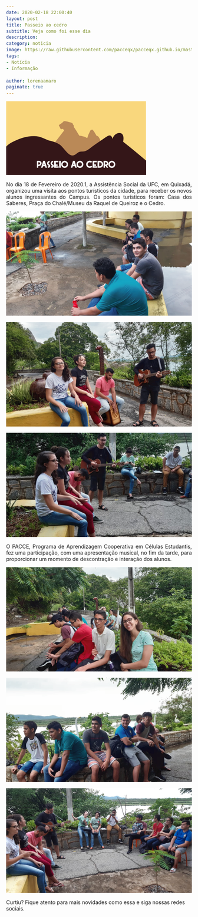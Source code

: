```yaml
---
date: 2020-02-18 22:00:40
layout: post
title: Passeio ao cedro 
subtitle: Veja como foi esse dia 
description: 
category: noticia
image: https://raw.githubusercontent.com/pacceqx/pacceqx.github.io/master/assets/pic/2020-02-18/capa.png
tags:
- Notícia
- Informação

author: lorenaamaro
paginate: true
---
```


![](https://raw.githubusercontent.com/pacceqx/pacceqx.github.io/master/assets/pic/2020-02-18/capa.png)

<p style="text-align: justify">
No dia 18 de Fevereiro de 2020.1, a Assistência Social da UFC, em Quixadá, organizou uma visita aos pontos turísticos da cidade, para receber os novos alunos ingressantes do Campus. Os pontos turísticos foram: Casa dos Saberes, Praça do Chalé/Museu da Raquel de Queiroz e o Cedro.
</p>

![](https://raw.githubusercontent.com/pacceqx/pacceqx.github.io/master/assets/pic/2020-02-18/img2.png)

![](https://raw.githubusercontent.com/pacceqx/pacceqx.github.io/master/assets/pic/2020-02-18/img3.png)

![](https://raw.githubusercontent.com/pacceqx/pacceqx.github.io/master/assets/pic/2020-02-18/img4.png)

<p style="text-align: justify">
O PACCE, Programa de Aprendizagem Cooperativa em Células Estudantis, fez uma participação, com uma apresentação musical, no fim da tarde, para proporcionar um momento de descontração e interação dos alunos. 
</p>

![](https://raw.githubusercontent.com/pacceqx/pacceqx.github.io/master/assets/pic/2020-02-18/img5.png)

![](https://raw.githubusercontent.com/pacceqx/pacceqx.github.io/master/assets/pic/2020-02-18/img6.png)

![](https://raw.githubusercontent.com/pacceqx/pacceqx.github.io/master/assets/pic/2020-02-18/img7.png)

Curtiu? Fique atento para mais novidades como essa e siga nossas redes sociais.